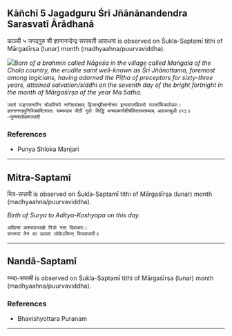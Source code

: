 ## Kāñchī 5 Jagadguru Śrī Jñānānandendra Sarasvatī Ārādhanā
काञ्ची ५ जगद्गुरु श्री ज्ञानानन्देन्द्र सरस्वती आराधना is observed on Śukla-Saptamī tithi of Mārgaśīrṣa (lunar) month (madhyaahna/puurvaviddha).

_![](https://github.com/sanskrit-coders/jyotisha/blob/master/jyotisha/panchangam/temporal/festival/images/kanchi-jagadgurus/jagadguru-01.jpg)Born of a brahmin called Nāgeśa in the village called Maṅgala of the Chola country, the erudite saint well-known as Śrī Jñānottama, foremost among logicians, having adorned the Pīṭha of preceptors for sixty-three years, attained salvation/siddhi on the seventh day of the bright fortnight in the month of Mārgaśīrṣa of the year Ma 5atha._

```
जातो मङ्गलनाम्नि चोलविषये नागेशसंज्ञाद् द्विजाच्छ्रीज्ञानोत्तम इत्यवाप्तबिरुदो यस्तार्किकाग्रेसरः।
ज्ञानानन्दमुनिस्त्रिषष्टिशरदः सम्मण्ड्य पीठीं गुरोः सिद्धिं मन्मथमार्गशीर्षसितसप्तम्याम् अवापत्सुधीः॥१३॥
—पुण्यश्लोकमञ्जरी
```
### References
* Punya Shloka Manjari


---
## Mitra-Saptamī
मित्र-सप्तमी is observed on Śukla-Saptamī tithi of Mārgaśīrṣa (lunar) month (madhyaahna/puurvaviddha).

_Birth of Surya to Aditya-Kashyapa on this day._

```
अदित्यां कश्यपाज्जज्ञे मित्रो नाम दिवाकरः।
सप्तम्यां तेन सा ख्याता लोकेऽस्मिन् मित्रसप्तमी॥
```

---
## Nandā-Saptamī
नन्दा-सप्तमी is observed on Śukla-Saptamī tithi of Mārgaśīrṣa (lunar) month (madhyaahna/puurvaviddha).


### References
* Bhavishyottara Puranam


---
